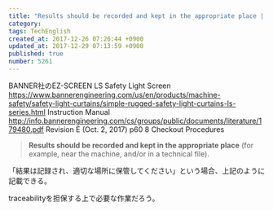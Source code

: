 ```yaml
---
title: "Results should be recorded and kept in the appropriate place | traceability"
category: 
tags: TechEnglish
created_at: 2017-12-26 07:26:44 +0900
updated_at: 2017-12-29 07:13:59 +0900
published: true
number: 5261
---
```


BANNER社のEZ-SCREEN LS Safety Light Screen
https://www.bannerengineering.com/us/en/products/machine-safety/safety-light-curtains/simple-rugged-safety-light-curtains-ls-series.html
Instruction Manual
http://info.bannerengineering.com/cs/groups/public/documents/literature/179480.pdf
Revision E (Oct. 2, 2017)
p60
8 Checkout Procedures

> **Results should be recorded and kept in the appropriate place** (for example, near the machine, and/or in a technical file).

「結果は記録され、適切な場所に保管してください」という場合、上記のように記載できる。

traceabilityを担保する上で必要な作業だろう。




